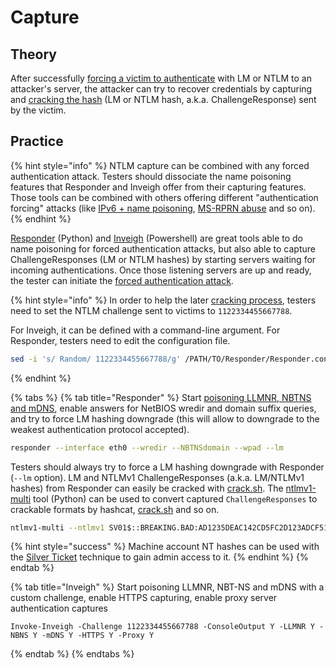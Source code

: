 # Capture

## Theory

After successfully [forcing a victim to authenticate](../coerced-authentications/) with LM or NTLM to an attacker's server, the attacker can try to recover credentials by capturing and [cracking the hash](../credentials/cracking.md) \(LM or NTLM hash, a.k.a. ChallengeResponse\) sent by the victim.

## Practice

{% hint style="info" %}
NTLM capture can be combined with any forced authentication attack. Testers should dissociate the name poisoning features that Responder and Inveigh offer from their capturing features. Those tools can be combined with others offering different "authentication forcing" attacks \(like [IPv6 + name poisoning](../coerced-authentications/#ipv6-dns-poisoning), [MS-RPRN abuse](../coerced-authentications/#ms-rprn-abuse) and so on\).
{% endhint %}

[Responder](https://github.com/SpiderLabs/Responder) \(Python\) and [Inveigh](https://github.com/Kevin-Robertson/Inveigh) \(Powershell\) are great tools able to do name poisoning for forced authentication attacks, but also able to capture ChallengeResponses \(LM or NTLM hashes\) by starting servers waiting for incoming authentications. Once those listening servers are up and ready, the tester can initiate the [forced authentication attack](../coerced-authentications/).

{% hint style="info" %}
In order to help the later [cracking process](capturing-hashes.md), testers need to set the NTLM challenge sent to victims to `1122334455667788`.

For Inveigh, it can be defined with a command-line argument. For Responder, testers need to edit the configuration file.

```bash
sed -i 's/ Random/ 1122334455667788/g' /PATH/TO/Responder/Responder.conf
```
{% endhint %}

{% tabs %}
{% tab title="Responder" %}
Start [poisoning LLMNR, NBTNS and mDNS](../coerced-authentications/llmnr-nbtns-mdns.md), enable answers for NetBIOS wredir and domain suffix queries, and try to force LM hashing downgrade \(this will allow to downgrade to the weakest authentication protocol accepted\).

```bash
responder --interface eth0 --wredir --NBTNSdomain --wpad --lm
```

Testers should always try to force a LM hashing downgrade with Responder \(`--lm` option\). LM and NTLMv1 ChallengeResponses \(a.k.a. LM/NTLMv1 hashes\) from Responder can easily be cracked with [crack.sh](https://crack.sh/netntlm/). The [ntlmv1-multi](https://github.com/evilmog/ntlmv1-multi) tool \(Python\) can be used to convert captured `ChallengeResponses` to crackable formats by hashcat, [crack.sh](https://crack.sh/netntlm/) and so on.

```bash
ntlmv1-multi --ntlmv1 SV01$::BREAKING.BAD:AD1235DEAC142CD5FC2D123ADCF51A111ADF45C2345ADCF5:AD1235DEAC142CD5FC2D123ADCF51A111ADF45C2345ADCF5:1122334455667788
```

{% hint style="success" %}
Machine account NT hashes can be used with the [Silver Ticket](../abusing-kerberos/forged-tickets.md#silver-ticket) technique to gain admin access to it.
{% endhint %}
{% endtab %}

{% tab title="Inveigh" %}
Start poisoning LLMNR, NBT-NS and mDNS with a custom challenge, enable HTTPS capturing, enable proxy server authentication captures

```text
Invoke-Inveigh -Challenge 1122334455667788 -ConsoleOutput Y -LLMNR Y -NBNS Y -mDNS Y -HTTPS Y -Proxy Y
```
{% endtab %}
{% endtabs %}

